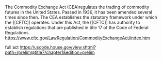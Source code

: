 The Commodity Exchange Act (CEA)regulates the trading of commodity futures in the United States. Passed in 1936, it has been amended several times since then. The CEA establishes the statutory framework under which the [[CFTC]] operates. Under this Act, the [[CFTC]] has authority to establish regulations that are published in title 17 of the Code of Federal Regulations.
https://www.cftc.gov/LawRegulation/CommodityExchangeAct/index.htm

full act
https://uscode.house.gov/view.xhtml?path=/prelim@title7/chapter1&edition=prelim